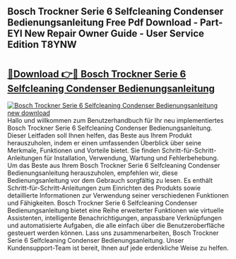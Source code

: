 ## Bosch Trockner Serie 6 Selfcleaning Condenser Bedienungsanleitung Free Pdf Download - Part-EYl New Repair Owner Guide - User Service Edition T8YNW

# <h2><a href="http://df2ne2u.blite.top/?on=Bosch+Trockner+Serie+6+Selfcleaning+Condenser+Bedienungsanleitung">🔗Download 👉🔴 Bosch Trockner Serie 6 Selfcleaning Condenser Bedienungsanleitung</a></h2>

[![Bosch Trockner Serie 6 Selfcleaning Condenser Bedienungsanleitung new download](https://i.imgur.com/lujVjoI.png)](http://df2ne2u.blite.top/?on=Bosch+Trockner+Serie+6+Selfcleaning+Condenser+Bedienungsanleitung)
Hallo und willkommen zum Benutzerhandbuch für Ihr neu implementiertes Bosch Trockner Serie 6 Selfcleaning Condenser Bedienungsanleitung. Dieser Leitfaden soll Ihnen helfen, das Beste aus Ihrem Produkt herauszuholen, indem er einen umfassenden Überblick über seine Merkmale, Funktionen und Vorteile bietet. Sie finden Schritt-für-Schritt-Anleitungen für Installation, Verwendung, Wartung und Fehlerbehebung. Um das Beste aus Ihrem Bosch Trockner Serie 6 Selfcleaning Condenser Bedienungsanleitung herauszuholen, empfehlen wir, diese Bedienungsanleitung vor dem Gebrauch sorgfältig zu lesen. Es enthält Schritt-für-Schritt-Anleitungen zum Einrichten des Produkts sowie detaillierte Informationen zur Verwendung seiner verschiedenen Funktionen und Fähigkeiten. Bosch Trockner Serie 6 Selfcleaning Condenser Bedienungsanleitung bietet eine Reihe erweiterter Funktionen wie virtuelle Assistenten, intelligente Benachrichtigungen, anpassbare Verknüpfungen und automatisierte Aufgaben, die alle einfach über die Benutzeroberfläche gesteuert werden können. Lass uns zusammenarbeiten, Bosch Trockner Serie 6 Selfcleaning Condenser Bedienungsanleitung. Unser Kundensupport-Team ist bereit, Ihnen auf jede erdenkliche Weise zu helfen.

